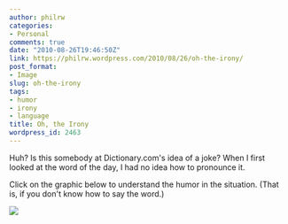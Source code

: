 ```yaml
---
author: philrw
categories:
- Personal
comments: true
date: "2010-08-26T19:46:50Z"
link: https://philrw.wordpress.com/2010/08/26/oh-the-irony/
post_format:
- Image
slug: oh-the-irony
tags:
- humor
- irony
- language
title: Oh, the Irony
wordpress_id: 2463
---
```


Huh? Is this somebody at Dictionary.com's idea of a joke? When I first looked at the word of the day, I had no idea how to pronounce it.

Click on the graphic below to understand the humor in the situation. (That is, if you don't know how to say the word.)

[![](/images/orthoepy-300x84.jpg)](/images/orthoepy.jpg)

